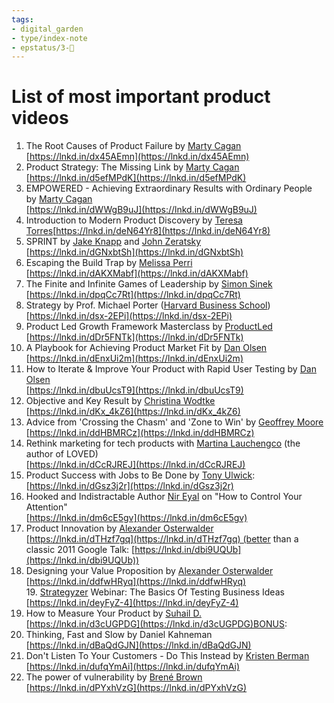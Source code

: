 ```yaml
---
tags: 
- digital_garden
- type/index-note
- epstatus/3-🌳
---
```

# List of most important product videos
1. The Root Causes of Product Failure by [Marty Cagan](https://www.linkedin.com/in/ACoAAAAAjycBVwSf0tRMLhZIJgQhgC8WlvNo9g8)  
[https://lnkd.in/dx45AEmn](https://lnkd.in/dx45AEmn)
2. Product Strategy: The Missing Link by [Marty Cagan](https://www.linkedin.com/in/ACoAAAAAjycBVwSf0tRMLhZIJgQhgC8WlvNo9g8)  
[https://lnkd.in/d5efMPdK](https://lnkd.in/d5efMPdK)
3. EMPOWERED - Achieving Extraordinary Results with Ordinary People by [Marty Cagan](https://www.linkedin.com/in/ACoAAAAAjycBVwSf0tRMLhZIJgQhgC8WlvNo9g8)  
[https://lnkd.in/dWWgB9uJ](https://lnkd.in/dWWgB9uJ)
4. Introduction to Modern Product Discovery by [Teresa Torres](https://www.linkedin.com/in/ACoAAAAABQIBksTwFRyWlc2Rz43Z-BbuVG8zw54)[https://lnkd.in/deN64Yr8](https://lnkd.in/deN64Yr8)
5. SPRINT by [Jake Knapp](https://www.linkedin.com/in/ACoAAACDrXsB2wHc_jrcpjwmk-iMbKeXfbXVxds) and [John Zeratsky](https://www.linkedin.com/in/ACoAAAAfjkABua4SASvBJ7egf0pxa2tX5jjsCcg)  
[https://lnkd.in/dGNxbtSh](https://lnkd.in/dGNxbtSh)
6. Escaping the Build Trap by [Melissa Perri](https://www.linkedin.com/in/ACoAAADufjUBixvWZNsGEm88A8k3N47Ig2pArvs)  
[https://lnkd.in/dAKXMabf](https://lnkd.in/dAKXMabf)
7. The Finite and Infinite Games of Leadership by [Simon Sinek](https://www.linkedin.com/in/ACoAAB8rG_UB7cstjC__gk5318uYsZOIVkyysi4)  
[https://lnkd.in/dpqCc7Rt](https://lnkd.in/dpqCc7Rt)
8. Strategy by Prof. Michael Porter ([Harvard Business School](https://www.linkedin.com/company/harvard-business-school/))  
[https://lnkd.in/dsx-2EPi](https://lnkd.in/dsx-2EPi)
9. Product Led Growth Framework Masterclass by [ProductLed](https://www.linkedin.com/company/productled/)  
[https://lnkd.in/dDr5FNTk](https://lnkd.in/dDr5FNTk)
10. A Playbook for Achieving Product Market Fit by [Dan Olsen](https://www.linkedin.com/in/ACoAAAAArZUBDwbMMJ7xdszrOF92Zhf4lpjeJiI) 
[https://lnkd.in/dEnxUi2m](https://lnkd.in/dEnxUi2m)
11. How to Iterate & Improve Your Product with Rapid User Testing by [Dan Olsen](https://www.linkedin.com/in/ACoAAAAArZUBDwbMMJ7xdszrOF92Zhf4lpjeJiI)  
[https://lnkd.in/dbuUcsT9](https://lnkd.in/dbuUcsT9)
12. Objective and Key Result by [Christina Wodtke](https://www.linkedin.com/in/ACoAAAABa6YBe_6aCtMVC49wcLtxmqkDiejuk70)  
[https://lnkd.in/dKx_4kZ6](https://lnkd.in/dKx_4kZ6)
13. Advice from 'Crossing the Chasm' and 'Zone to Win' by [Geoffrey Moore](https://www.linkedin.com/in/ACoAAAaTDjQBlsAQw274Ts4fBblelEcOjAdM8aE)  
[https://lnkd.in/ddHBMRCz](https://lnkd.in/ddHBMRCz)
14. Rethink marketing for tech products with [Martina Lauchengco](https://www.linkedin.com/in/ACoAAAABqBMB17FgoTzmvTQUNrEPnVmcKYycbBo) (the author of LOVED)  
[https://lnkd.in/dCcRJREJ](https://lnkd.in/dCcRJREJ)
15. Product Success with Jobs to Be Done by [Tony Ulwick](https://www.linkedin.com/in/ACoAAAGME9wBOVZzQXhWZiz3dOlP-9T8v_oHJMs):  
[https://lnkd.in/dGsz3j2r](https://lnkd.in/dGsz3j2r)
16. Hooked and Indistractable Author [Nir Eyal](https://www.linkedin.com/in/ACoAAAAHyQEBDr9figMsc4ImSK0wgU_97M8PmMU) on "How to Control Your Attention"  
[https://lnkd.in/dm6cE5gv](https://lnkd.in/dm6cE5gv)
17. Product Innovation by [Alexander Osterwalder](https://www.linkedin.com/in/ACoAAAADGREBWPDYbOiiDcjz7JowN4XkogBW9sk)  
[https://lnkd.in/dTHzf7gq](https://lnkd.in/dTHzf7gq) (better than a classic 2011 Google Talk: [https://lnkd.in/dbi9UQUb](https://lnkd.in/dbi9UQUb))
18. Designing your Value Proposition by [Alexander Osterwalder](https://www.linkedin.com/in/ACoAAAADGREBWPDYbOiiDcjz7JowN4XkogBW9sk)  
[https://lnkd.in/ddfwHRyq](https://lnkd.in/ddfwHRyq)
19. [Strategyzer](https://www.linkedin.com/company/strategyzer/) Webinar: The Basics Of Testing Business Ideas  
[https://lnkd.in/deyFyZ-4](https://lnkd.in/deyFyZ-4)
20. How to Measure Your Product by [Suhail D.](https://www.linkedin.com/in/ACoAAAFMfBABfSHDDDsESZOsqRHIyko_IxvCCEY)  
[https://lnkd.in/d3cUGPDG](https://lnkd.in/d3cUGPDG)BONUS:
21. Thinking, Fast and Slow by Daniel Kahneman  
[https://lnkd.in/dBaQdGJN](https://lnkd.in/dBaQdGJN)
22. Don't Listen To Your Customers - Do This Instead by [Kristen Berman](https://www.linkedin.com/in/ACoAAAAue6IBhoGfhU0KNoINDtt6tywgZwA_BvI)  
[https://lnkd.in/dufqYmAi](https://lnkd.in/dufqYmAi)
23. The power of vulnerability by [Brené Brown](https://www.linkedin.com/in/ACoAAAOedt0BebAPN8CHV405wMOUYGQZhdi3nPs)  
[https://lnkd.in/dPYxhVzG](https://lnkd.in/dPYxhVzG)